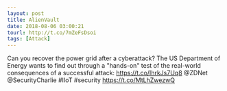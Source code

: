 ```yaml
---
layout: post
title: AlienVault
date: 2018-08-06 03:00:21
tourl: http://t.co/7mZeFsDsoi
tags: [Attack]
---
```

Can you recover the power grid after a cyberattack? The US Department of Energy wants to find out through a "hands-on" test of the real-world consequences of a successful attack: https://t.co/IhrkJs7Uq8 @ZDNet @SecurityCharlie #IIoT #security https://t.co/MtLhZwezwQ